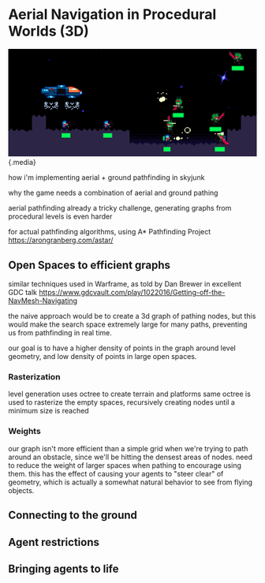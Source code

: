 # Aerial Navigation in Procedural Worlds (3D)

![Dropship](/pages/dropship/dropship.png) {.media}

how i'm implementing aerial + ground pathfinding in skyjunk

why the game needs a combination of aerial and ground pathing

aerial pathfinding already a tricky challenge, generating graphs from procedural levels is even harder

for actual pathfinding algorithms, using A* Pathfinding Project
https://arongranberg.com/astar/

## Open Spaces to efficient graphs

similar techniques used in Warframe, as told by Dan Brewer in excellent GDC talk
https://www.gdcvault.com/play/1022016/Getting-off-the-NavMesh-Navigating

the naive approach would be to create a 3d graph of pathing nodes, but this would make the search space extremely large for many paths, preventing us from pathfinding in real time.

our goal is to have a higher density of points in the graph around level geometry, and low density of points in large open spaces.

### Rasterization

level generation uses octree to create terrain and platforms
same octree is used to rasterize the empty spaces, recursively creating nodes until a minimum size is reached

### Weights

our graph isn't more efficient than a simple grid when we're trying to path around an obstacle, since we'll be hitting the densest areas of nodes. need to reduce the weight of larger spaces when pathing to encourage using them. this has the effect of causing your agents to "steer clear" of geometry, which is actually a somewhat natural behavior to see from flying objects.

## Connecting to the ground

## Agent restrictions

## Bringing agents to life

